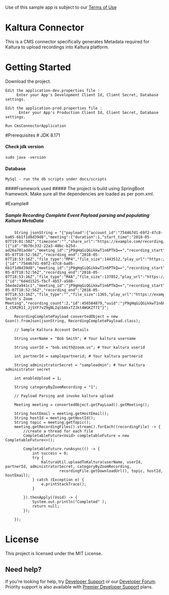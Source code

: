 Use of this sample app is subject to our [Terms of Use](https://zoom.us/docs/en-us/zoom_api_license_and_tou.html)

# Kaltura Connector #
   
   This is a CMS connector specifically generates Metadata required for Kaltura to upload recordings into Kaltura platform. 
   

# Getting Started #
Download the project.

    Edit the application-dev.properties file :  
         Enter your App's Development Client Id, Client Secret, Database settings. 
    
    Edit the application-prod.properties file : 
          Enter your App's Production Client Id, Client Secret, Database settings. 
    
    Run CmsConnectorApplication


#Prerequisites #
     JDK 8.171

#### Check jdk version ####

    sudo java -version

#### Database ####

    MySql - run the db scripts under docs/scripts


####Framework used #####
  The project is build using SpringBoot framework. 
  Make sure all the dependencies are loaded as per pom.xml.
  
  
  
 #Example#
   ##### Sample Recording Complete Event Payload parsing and populating Kaltura MetaData ###### 

        String jsonString = "{"payload":{"account_id":"754467d1-69f2-47c8-ba05-6b1f1d8d39d8","meeting":{"duration":1,"start_time":"2018-05-07T19:01:50Z","timezone":"","share_url":"https://example.com/recording/share/examplefile","recording_files":[{"id":"9b70c332-22a3-40bc-b25d-ad26a701ad4e","meeting_id":"jP9gHqGiQGikkwT1n6PTkQ==","recording_start":"2018-05-07T18:52:56Z","recording_end":"2018-05-07T18:53:16Z","file_type":"MP4","file_size":1443512,"play_url":"https://example.com/recording/play/playfile","download_url":"https://example.com/recording/download/downloadfile","status":"completed"},{"id":"754467d1-69f2-47c8-ba05-6b1f1d8d39d8","meeting_id":"jP9gHqGiQGikkwT1n6PTkQ==","recording_start":"2018-05-07T18:52:56Z","recording_end":"2018-05-07T18:53:16Z","file_type":"M4A","file_size":137852,"play_url":"https://example.com/recording/play/recordingplayfile","download_url":"https://example.com/recording/download/downloadfile","status":"completed"},{"id":"6d4d1525-fbcf-4b57-a588-56ede2a941c1","meeting_id":"jP9gHqGiQGikkwT1n6PTkQ==","recording_start":"2018-05-07T18:52:56Z","recording_end":"2018-05-07T18:53:16Z","file_type":"","file_size":1365,"play_url":"https://example.com/recording/play/recordingplayfile","download_url":"https://example.com/recording/download/downloadfile","status":"completed"}],"total_size":1581364,"topic":"Bob Smith's Zoom Meeting","recording_count":2,"id":456584879,"uuid":"jP9gHqGiQGikkwT1n6PTkQ==","host_id":"SulPWPxdR0ayXUPes8Sd5g","host_email":"Bob.smith@zoom.com"}},"event":"recording_completed","download_token":"eyJhbGciOiJIUzI1NiJ9.eyJpc3MiOiJhcHBsaWNhdGlvbiIsImF1ZCI6ImR6U0JDMFpUTXVsekptOHZ6SEFiQSIsImNsYWltIjp7ImFjY291bnRJZCI6ImR6STFNMExkUVQta1BjRER6NUszVFEiLCJ1c2VySWQiOiJTdWxQV1B4ZFIwYXlYVVBlczhTZDVnIn0sImV4cCI6MTUyNTgwNjIwMjI4NH0.-I_C5R2R1I_JjSYF7vZ9gNL2qlbAkxTZJkt4WGKZf7I"}";

        RecordingCompletePayload convertedObject = new Gson().fromJson(jsonString, RecordingCompletePayload.class);

        // Sample Kaltura Account Details 
        
        String userName = "Bob Smith"; # Your kaltura username 

        String userId = "bob.smith@zoom.us"; # Your kaltura userid

        int partnerId = samplepartnerid; # Your kaltura partnerid

        String administratorSecret = "sampleadmin"; # Your Kaltura administrator secret

        int enableUpload = 1;

        String categoryByZoomRecording = "1";
        
        // Payload Parsing and invoke kaltura upload
        
        Meeting meeting = convertedObject.getPayLoad().getMeeting();

        String hostEmail = meeting.getHostEmail();
        String hostId = meeting.getHostId();
        String topic = meeting.getTopic();
        meeting.getRecordingFiles().stream().forEach((recordingFile) -> {
            //create a thread for each file
            CompletableFuture<Void> completableFuture = new CompletableFuture<>();

            CompletableFuture.runAsync(() -> {
                int success = 0;
                try {
                    KalturaUtil.uploadToKaltura(userName, userId, partnerId, administratorSecret, categoryByZoomRecording,
                            recordingFile.getDownloadUrl(), topic, hostId, hostEmail);
                } catch (Exception e) {
                    e.printStackTrace();
                }

            }).thenApply((Void) -> {
                System.out.println("Completed" );
                return null;
            });

        });




# License #
This project is licensed under the MIT License.

## Need help?

If you're looking for help, try [Developer Support](https://devsupport.zoom.us) or our [Developer Forum](https://devforum.zoom.us). Priority support is also available with [Premier Developer Support](https://zoom.us/docs/en-us/developer-support-plans.html) plans.
